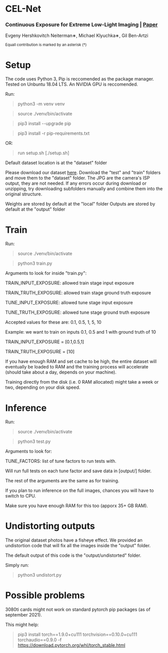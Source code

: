 # CEL-Net
### Continuous Exposure for Extreme Low-Light Imaging | [Paper](https://arxiv.org/pdf/2012.04112.pdf)
Evgeny Hershkovitch Neiterman∗, Michael Klyuchka∗, Gil Ben-Artzi


<sub>Equall contribution is marked by an asterisk (*) </sub>

# Setup

The code uses Python 3, Pip is reccomended as the package manager.
Tested on Unbuntu 18.04 LTS.
An NVIDIA GPU is reccomended.


Run:

> python3 -m venv venv

> source ./venv/bin/activate

> pip3 install --upgrade pip

> pip3 install -r pip-requirements.txt

OR:

> run setup.sh [./setup.sh]


Default dataset location is at the "dataset" folder

Please download our dataset [here](https://arielacil-my.sharepoint.com/:f:/g/personal/neiterman_ariel_ac_il/EruoYnkCjzREtC1hbPRN3Y0BQahIPkyMVfy-dp2AqiioGQ?e=i222JI).
Download the "test" and "train" folders and move them to the "dataset" folder.
The JPG are the camera's ISP output, they are not needed.
If any errors occur during download or unzipping, try downloading subfolders manually and combine them into the original structure.

Weights are stored by default at the "local" folder
Outputs are stored by default at the "output" folder

# Train

Run:

> source ./venv/bin/activate

> python3 train.py

Arguments to look for inside "train.py":

TRAIN_INPUT_EXPOSURE: allowed train stage input exposure

TRAIN_TRUTH_EXPOSURE: allowed train stage ground truth exposure

TUNE_INPUT_EXPOSURE: allowed tune stage input exposure

TUNE_TRUTH_EXPOSURE: allowed tune stage ground truth exposure

Accepted values for these are: 0.1, 0.5, 1, 5, 10

Example: we want to train on inputs 0.1, 0.5 and 1 with ground truth of 10

TRAIN_INPUT_EXPOSURE = [0.1,0.5,1]

TRAIN_TRUTH_EXPOSURE = [10]

If you have enough RAM and set cache to be high, the entire dataset will eventually be loaded to RAM and the training process will accelerate (should take about a day, depends on your machine).

Training directly from the disk (i.e. 0 RAM allocated) might take a week or two, depending on your disk speed.


# Inference

Run:

> source ./venv/bin/activate

> python3 test.py

Arguments to look for:

TUNE_FACTORS: list of tune factors to run tests with. 

Will run full tests on each tune factor and save data in [output/] folder.

The rest of the arguments are the same as for training.

If you plan to run inference on the full images, chances you will have to switch to CPU.

Make sure you have enough RAM for this too (apporx 35+ GB RAM).

# Undistorting outputs

The original dataset photos have a fisheye effect.
We provided an undistortion code that will fix all the images inside the "output" folder.

The default output of this code is the "output/undistorted" folder.

Simply run:

> python3 undistort.py



# Possible problems

3080ti cards might not work on standard pytorch pip packages (as of september 2021).

This might help:

> pip3 install torch==1.9.0+cu111 torchvision==0.10.0+cu111 torchaudio==0.9.0 -f https://download.pytorch.org/whl/torch_stable.html

